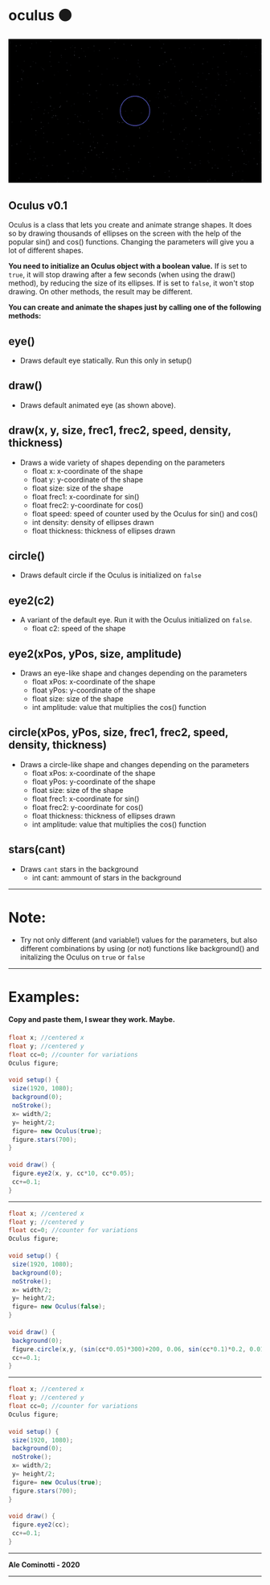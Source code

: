 # oculus :black_circle:

![Oculus](https://raw.githubusercontent.com/alecominotti/oculus/master/eye.gif)

## Oculus v0.1

Oculus is a class that lets you create and animate strange shapes.
It does so by drawing thousands of ellipses on the screen with the help of the popular sin() and cos() functions.
Changing the parameters will give you a lot of different shapes.

**You need to initialize an Oculus object with a boolean value.** 
If is set to ```true```, it will stop drawing after a few seconds (when using the draw() method), by reducing the size of its ellipses.
If is set to ```false```, it won't stop drawing.
On other methods, the result may be different.



**You can create and animate the shapes just by calling one of the following methods:**


## eye()
* Draws default eye statically. Run this only in setup()


## draw()
* Draws default animated eye (as shown above).


## draw(x, y, size, frec1, frec2, speed, density, thickness)
* Draws a wide variety of shapes depending on the parameters
  - float x: x-coordinate of the shape
  - float y: y-coordinate of the shape
  - float size: size of the shape
  - float frec1: x-coordinate for sin()
  - float frec2: y-coordinate for cos()
  - float speed: speed of counter used by the Oculus for sin() and cos()
  - int density: density of ellipses drawn
  - float thickness: thickness of ellipses drawn


## circle()
* Draws default circle if the Oculus is initialized on ```false```


## eye2(c2)
* A variant of the default eye. Run it with the Oculus initialized on ```false```.
  - float c2: speed of the shape


## eye2(xPos, yPos, size, amplitude)
* Draws an eye-like shape and changes depending on the parameters
  - float xPos: x-coordinate of the shape
  - float yPos: y-coordinate of the shape
  - float size: size of the shape
  - int amplitude: value that multiplies the cos() function



## circle(xPos, yPos, size, frec1, frec2, speed, density, thickness)
* Draws a circle-like shape and changes depending on the parameters
  - float xPos: x-coordinate of the shape
  - float yPos: y-coordinate of the shape
  - float size: size of the shape
  - float frec1: x-coordinate for sin()
  - float frec2: y-coordinate for cos()
  - float thickness: thickness of ellipses drawn
  - int amplitude: value that multiplies the cos() function

## stars(cant)
* Draws ```cant``` stars in the background
  - int cant: ammount of stars in the background

------------------------------------------------------------------------------

# Note:
  - Try not only different (and variable!) values for the parameters, but also different combinations by using (or not) functions like background() and initalizing the Oculus on ```true``` or ```false```

------------------------------------------------------------------------------

# Examples:
#### Copy and paste them, I swear they work. Maybe.

 ```java
float x; //centered x
float y; //centered y
float cc=0; //counter for variations
Oculus figure;

void setup() {
  size(1920, 1080);
  background(0);
  noStroke();
  x= width/2;
  y= height/2;
  figure= new Oculus(true);
  figure.stars(700);
}

void draw() {
  figure.eye2(x, y, cc*10, cc*0.05);
  cc+=0.1;
}

```
------------------------------------------------------------------------------
 ```java
float x; //centered x
float y; //centered y
float cc=0; //counter for variations
Oculus figure;

void setup() {
  size(1920, 1080);
  background(0);
  noStroke();
  x= width/2;
  y= height/2;
  figure= new Oculus(false);
}

void draw() {
  background(0); 
  figure.circle(x,y, (sin(cc*0.05)*300)+200, 0.06, sin(cc*0.1)*0.2, 0.01, 0.1);
  cc+=0.1;
}
```
------------------------------------------------------------------------------
 ```java
float x; //centered x
float y; //centered y
float cc=0; //counter for variations
Oculus figure;

void setup() {
  size(1920, 1080);
  background(0);
  noStroke();
  x= width/2;
  y= height/2;
  figure= new Oculus(true);
  figure.stars(700);
}

void draw() { 
  figure.eye2(cc);
  cc+=0.1;
}
```

------------------------------------------------------------------------------

**Ale Cominotti - 2020**

------------------------------------------------------------------------------
